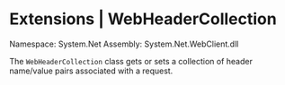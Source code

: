 # Extensions | WebHeaderCollection

Namespace: System.Net
Assembly: System.Net.WebClient.dll

The `WebHeaderCollection` class gets or sets a collection of header name/value pairs associated with a request.
<br>


